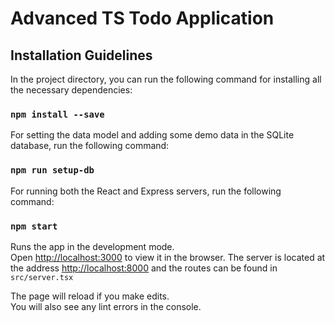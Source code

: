 # Advanced TS Todo Application

## Installation Guidelines

In the project directory, you can run the following command for installing all the necessary dependencies:

### `npm install --save`

For setting the data model and adding some demo data in the SQLite database, run the following command:

### `npm run setup-db`

For running both the React and Express servers, run the following command:

### `npm start`

Runs the app in the development mode.<br />
Open [http://localhost:3000](http://localhost:3000) to view it in the browser. The server is located at the address [http://localhost:8000](http://localhost:8000) and the routes can be found in `src/server.tsx`

The page will reload if you make edits.<br />
You will also see any lint errors in the console.
